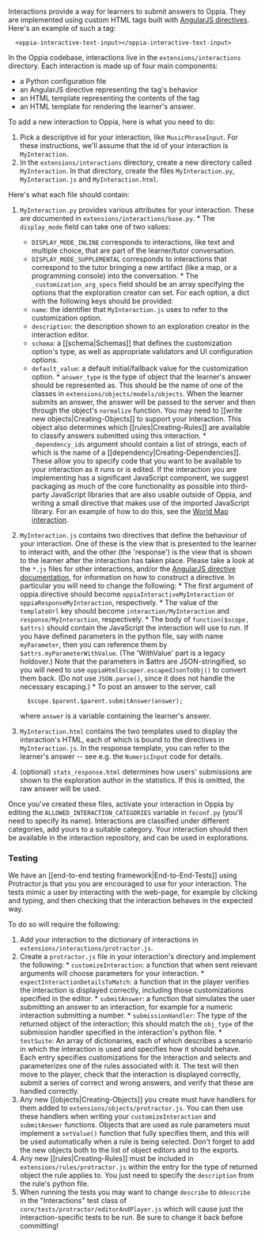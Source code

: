 Interactions provide a way for learners to submit answers to Oppia. They are implemented using custom HTML tags built with [AngularJS directives](http://seanhess.github.io/2013/10/14/angularjs-directive-design.html). Here's an example of such a tag:

```
  <oppia-interactive-text-input></oppia-interactive-text-input>
```

In the Oppia codebase, interactions live in the `extensions/interactions` directory. Each interaction is made up of four main components:

  * a Python configuration file
  * an AngularJS directive representing the tag's behavior
  * an HTML template representing the contents of the tag
  * an HTML template for rendering the learner's answer.

To add a new interaction to Oppia, here is what you need to do:

  1. Pick a descriptive id for your interaction, like `MusicPhraseInput`. For these instructions, we'll assume that the id of your interaction is `MyInteraction`.
  1. In the `extensions/interactions` directory, create a new directory called `MyInteraction`. In that directory, create the files `MyInteraction.py`, `MyInteraction.js` and `MyInteraction.html`.

Here's what each file should contain:

  1. `MyInteraction.py` provides various attributes for your interaction. These are documented in `extensions/interactions/base.py`.
    * The `display_mode` field can take one of two values:
      * `DISPLAY_MODE_INLINE` corresponds to interactions, like text and multiple choice, that are part of the learner/tutor conversation.
      * `DISPLAY_MODE_SUPPLEMENTAL` corresponds to interactions that correspond to the tutor bringing a new artifact (like a map, or a programming console) into the conversation.
    * The `_customization_arg_specs` field should be an array specifying the options that the exploration creator can set. For each option, a dict with the following keys should be provided:
      * `name`: the identifier that `MyInteraction.js` uses to refer to the customization option.
      * `description`: the description shown to an exploration creator in the interaction editor.
      * `schema`: a [[schema|Schemas]] that defines the customization option's type, as well as appropriate validators and UI configuration options.
      * `default_value`: a default initial/fallback value for the customization option.
    * `answer_type` is the type of object that the learner's answer should be represented as. This should be the name of one of the classes in `extensions/objects/models/objects`. When the learner submits an answer, the answer will be passed to the server and then through the object's `normalize` function. You may need to [[write new objects|Creating-Objects]] to support your interaction. This object also determines which [[rules|Creating-Rules]] are available to classify answers submitted using this interaction.
    * `_dependency_ids` argument should contain a list of strings, each of which is the name of a [[dependency|Creating-Dependencies]]. These allow you to specify code that you want to be available to your interaction as it runs or is edited. If the interaction you are implementing has a significant JavaScript component, we suggest packaging as much of the core functionality as possible into third-party JavaScript libraries that are also usable outside of Oppia, and writing a small directive that makes use of the imported JavaScript library. For an example of how to do this, see the [World Map interaction](https://github.com/oppia/oppia/tree/master/extensions/interactions/InteractiveMap/InteractiveMap.js).
  1. `MyInteraction.js` contains two directives that define the behaviour of your interaction. One of these is the view that is presented to the learner to interact with, and the other (the 'response') is the view that is shown to the learner after the interaction has taken place. Please take a look at the `*.js` files for other interactions, and/or the [AngularJS directive documentation](http://docs.angularjs.org/guide/directive), for information on how to construct a directive. In particular you will need to change the following:
    * The first argument of oppia.directive should become `oppiaInteractiveMyInteraction` or `oppiaResponseMyInteraction`, respectively.
    * The value of the `templateUrl` key should become `interaction/MyInteraction` and `response/MyInteraction`, respectively.
    * The body of `function($scope, $attrs)` should contain the JavaScript the interaction will use to run. If you have defined parameters in the python file, say with name `myParameter`, then you can reference them by `$attrs.myParameterWithValue`. (The 'WithValue' part is a legacy holdover.) Note that the parameters in $attrs are JSON-stringified, so you will need to use `oppiaHtmlEscaper.escapedJsonToObj()` to convert them back. (Do not use `JSON.parse()`, since it does not handle the necessary escaping.)
    * To post an answer to the server, call

      ```
        $scope.$parent.$parent.submitAnswer(answer);
      ```

      where `answer` is a variable containing the learner's answer.
  1. `MyInteraction.html` contains the two templates used to display the interaction's HTML, each of which is bound to the directives in `MyInteraction.js`. In the response template, you can refer to the learner's answer -- see e.g. the `NumericInput` code for details.
  1. (optional) `stats_response.html` determines how users' submissions are shown to the exploration author in the statistics. If this is omitted, the raw answer will be used.

Once you've created these files, activate your interaction in Oppia by editing the `ALLOWED_INTERACTION_CATEGORIES` variable in `feconf.py` (you'll need to specify its name). Interactions are classified under different categories, add yours to a suitable category. Your interaction should then be available in the interaction repository, and can be used in explorations.

### Testing ###

We have an [[end-to-end testing framework|End-to-End-Tests]] using Protractor.js that you you are encouraged to use for your interaction. The tests mimic a user by interacting with the web-page, for example by clicking and typing, and then checking that the interaction behaves in the expected way.

To do so will require the following:
  1. Add your interaction to the dictionary of interactions in `extensions/interactions/protractor.js`.
  1. Create a `protractor.js` file in your interaction's directory and implement the following:
    * `customizeInteraction`: a function that when sent relevant arguments will choose parameters for your interaction.
    * `expectInteractionDetailsToMatch`: a function that in the player verifies the interaction is displayed correctly, including those customizations specified in the editor.
    * `submitAnswer`: a function that simulates the user submitting an answer to an interaction, for example for a numeric interaction submitting a number.
    * `submissionHandler`: The type of the returned object of the interaction; this should match the `obj_type` of the submission handler specified in the interaction's python file.
    * `testSuite`: An array of dictionaries, each of which describes a scenario in which the interaction is used and specifies how it should behave. Each entry specifies customizations for the interaction and selects and parameterizes one of the rules associated with it. The test will then move to the player, check that the interaction is displayed correctly, submit a series of correct and wrong answers, and verify that these are handled correctly.
  1. Any new [[objects|Creating-Objects]] you create must have handlers for them added to `extensions/objects/protractor.js`. You can then use these handlers when writing your `customizeInteraction` and `submitAnswer` functions. Objects that are used as rule parameters must implement a `setValue()` function that fully specifies them, and this will be used automatically when a rule is being selected. Don't forget to add the new objects both to the list of object editors and to the exports.
  1. Any new [[rules|Creating-Rules]] must be included in `extensions/rules/protractor.js` within the entry for the type of returned object the rule applies to. You just need to specify the `description` from the rule's python file.
  1. When running the tests you may want to change `describe` to `ddescribe` in the "Interactions" test class of `core/tests/protractor/editorAndPlayer.js` which will cause just the interaction-specific tests to be run. Be sure to change it back before committing!
